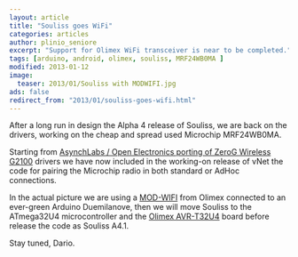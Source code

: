 ```yaml
---
layout: article
title: "Souliss goes WiFi"
categories: articles
author: plinio_seniore
excerpt: "Support for Olimex WiFi transceiver is near to be completed."
tags: [arduino, android, olimex, souliss, MRF24WB0MA ]
modified: 2013-01-12
image:
  teaser: 2013/01/Souliss with MODWIFI.jpg
ads: false  
redirect_from: "2013/01/souliss-goes-wifi.html"
---
```


After a long run in design the Alpha 4 release of Souliss, we are back on the drivers, working on the cheap and spread used Microchip MRF24WB0MA.

Starting from [AsynchLabs / Open Electronics porting of ZeroG Wireless G2100](http://code.google.com/p/wifi-shield-oe/downloads/list) drivers we have now included in the working-on release of vNet the code for pairing the Microchip radio in both standard or AdHoc connections.

In the actual picture we are using a [MOD-WIFI](https://www.olimex.com/Products/Duino/AVR/AVR-T32U4/) from Olimex connected to an ever-green Arduino Duemilanove, then we will move Souliss to the ATmega32U4 microcontroller and the [Olimex AVR-T32U4](https://www.olimex.com/Products/Modules/Ethernet/MOD-WIFI) board before release the code as Souliss A4.1.

Stay tuned,
Dario.